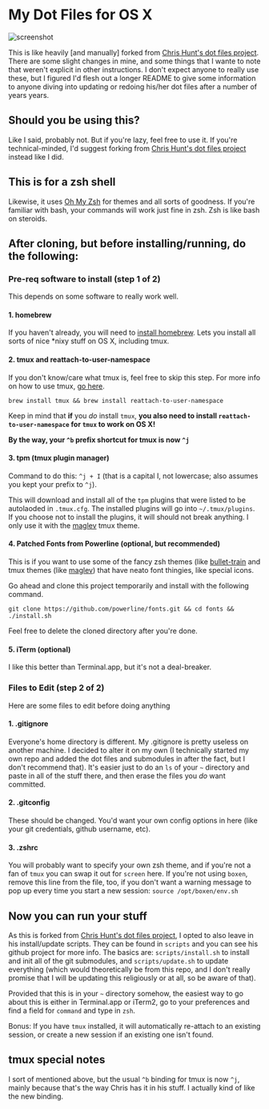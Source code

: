 # My Dot Files for OS X

![screenshot](https://cloud.githubusercontent.com/assets/296099/12076078/65927d6a-b150-11e5-95a2-1a7c69d31b62.png)

This is like heavily [and manually] forked from [Chris Hunt's dot files project](https://github.com/chrishunt/dot-files).  There are some slight changes in mine, and some things that I wante to note that weren't explicit in other instructions. I don't expect anyone to really use these, but I figured I'd flesh out a longer README to give some information to anyone diving into updating or redoing his/her dot files after a number of years years.

## Should you be using this?

Like I said, probably not. But if you're lazy, feel free to use it. If you're technical-minded, I'd suggest forking from [Chris Hunt's dot files project](https://github.com/chrishunt/dot-files) instead like I did.

## This is for a zsh shell

Likewise, it uses [Oh My Zsh](https://github.com/robbyrussell/oh-my-zsh/) for themes and all sorts of goodness. If you're familiar with bash, your commands will work just fine in zsh. Zsh is like bash on steroids.

## After cloning, but before installing/running, do the following:

### Pre-req software to install (step 1 of 2)

This depends on some software to really work well.

#### 1. homebrew

If you haven't already, you will need to [install homebrew](http://brew.sh/). Lets you install all sorts of nice *nixy stuff on OS X, including tmux.

#### 2. tmux and reattach-to-user-namespace

If you don't know/care what tmux is, feel free to skip this step. For more info on how to use tmux, [go here](http://code.tutsplus.com/tutorials/intro-to-tmux--net-33889).

`brew install tmux && brew install reattach-to-user-namespace`

Keep in mind that **if** you _do_ install `tmux`, **you also need to install `reattach-to-user-namespace` for `tmux` to work on OS X!**

**By the way, your `^b` prefix shortcut for tmux is now `^j`**

#### 3. tpm (tmux plugin manager)

Command to do this: `^j + I` (that is a capital I, not lowercase; also assumes you kept your prefix to `^j`).

This will download and install all of the `tpm` plugins that were listed to be autolaoded in `.tmux.cfg`. The installed plugins will go into `~/.tmux/plugins`. If you choose not to install the plugins, it will should not break anything. I only use it with the [maglev](https://github.com/caiogondim/maglev) tmux theme.

#### 4. Patched Fonts from Powerline (optional, but recommended)

This is if you want to use some of the fancy zsh themes (like [bullet-train](https://github.com/caiogondim/bullet-train-oh-my-zsh-theme) and tmux themes (like [maglev](https://github.com/caiogondim/maglev)) that have neato font thingies, like special icons.

Go ahead and clone this project temporarily and install with the following command.

`git clone https://github.com/powerline/fonts.git && cd fonts && ./install.sh`

Feel free to delete the cloned directory after you're done.

#### 5. iTerm (optional)

I like this better than Terminal.app, but it's not a deal-breaker.

### Files to Edit (step 2 of 2)

Here are some files to edit before doing anything

#### 1. .gitignore

Everyone's home directory is different. My .gitignore is pretty useless on another machine.  I decided to alter it on my own (I technically started my own repo and added the dot files and submodules in after the fact, but I don't recommend that). It's easier just to do an `ls` of your `~` directory and paste in all of the stuff there, and then erase the files you _do_ want committed.

#### 2. .gitconfig

These should be changed. You'd want your own config options in here (like your git credentials, github username, etc).

#### 3. .zshrc

You will probably want to specify your own zsh theme, and if you're not a fan of `tmux` you can swap it out for `screen` here. If you're not using `boxen`, remove this line from the file, too, if you don't want a warning message to pop up every time you start a new session: `source /opt/boxen/env.sh`


## Now you can run your stuff

As this is forked from [Chris Hunt's dot files project](https://github.com/chrishunt/dot-files), I opted to also leave in his install/update scripts. They can be found in `scripts` and you can see his github project for more info. The basics are: `scripts/install.sh` to install and init all of the git submodules, and `scripts/update.sh` to update everything (which would theoretically be from this repo, and I don't really promise that I will be updating this religiously or at all, so be aware of that).

Provided that this is in your `~` directory somehow, the easiest way to go about this is either in Terminal.app or iTerm2, go to your preferences and find a field for `command` and type in `zsh`.

Bonus: If you have `tmux` installed, it will automatically re-attach to an existing session, or create a new session if an existing one isn't found.

## tmux special notes

I sort of mentioned above, but the usual `^b` binding for tmux is now `^j`, mainly because that's the way Chris has it in his stuff. I actually kind of like the new binding.
